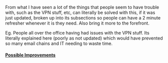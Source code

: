 From what I have seen a lot of the things that people seem to have trouble with, such as the VPN stuff, etc, can literally be solved with this, if it was just updated, broken up into its subsections so people can have a 2 minute refresher whenever it is they need. Also bring it more to the forefront.

Eg. People all over the office having had issues with the VPN stuff. Its literally explained here (poorly as not updated) which would have prevented so many email chains and IT needing to waste time.

#### [Possible Improvements](../Improvements/Severely%20out%20of%20Date%20Improvements.md)